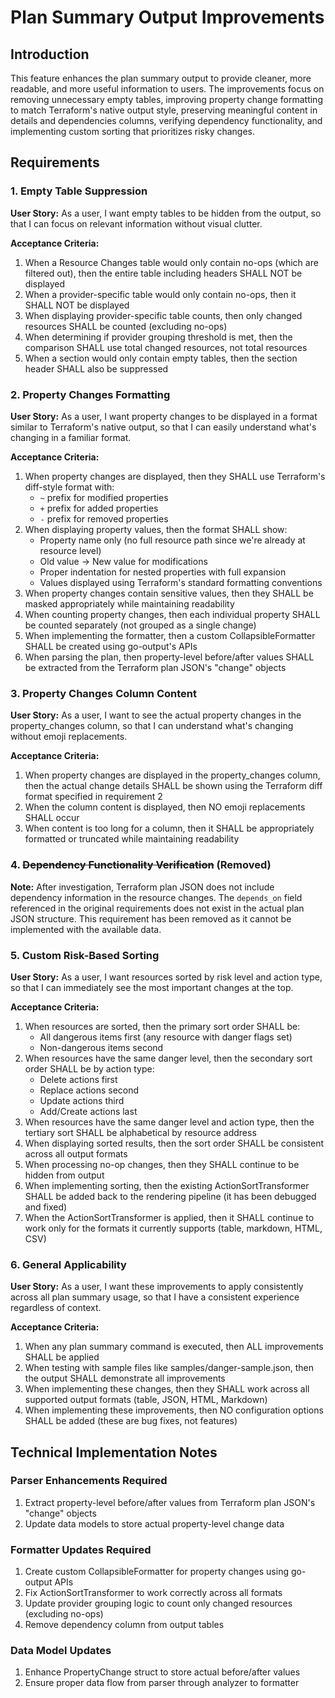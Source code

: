 # Plan Summary Output Improvements

## Introduction

This feature enhances the plan summary output to provide cleaner, more readable, and more useful information to users. The improvements focus on removing unnecessary empty tables, improving property change formatting to match Terraform's native output style, preserving meaningful content in details and dependencies columns, verifying dependency functionality, and implementing custom sorting that prioritizes risky changes.

## Requirements

### 1. Empty Table Suppression

**User Story:** As a user, I want empty tables to be hidden from the output, so that I can focus on relevant information without visual clutter.

**Acceptance Criteria:**
1. When a Resource Changes table would only contain no-ops (which are filtered out), then the entire table including headers SHALL NOT be displayed
2. When a provider-specific table would only contain no-ops, then it SHALL NOT be displayed
3. When displaying provider-specific table counts, then only changed resources SHALL be counted (excluding no-ops)
4. When determining if provider grouping threshold is met, then the comparison SHALL use total changed resources, not total resources
5. When a section would only contain empty tables, then the section header SHALL also be suppressed

### 2. Property Changes Formatting

**User Story:** As a user, I want property changes to be displayed in a format similar to Terraform's native output, so that I can easily understand what's changing in a familiar format.

**Acceptance Criteria:**
1. When property changes are displayed, then they SHALL use Terraform's diff-style format with:
   - `~` prefix for modified properties
   - `+` prefix for added properties
   - `-` prefix for removed properties
2. When displaying property values, then the format SHALL show:
   - Property name only (no full resource path since we're already at resource level)
   - Old value -> New value for modifications
   - Proper indentation for nested properties with full expansion
   - Values displayed using Terraform's standard formatting conventions
3. When property changes contain sensitive values, then they SHALL be masked appropriately while maintaining readability
4. When counting property changes, then each individual property SHALL be counted separately (not grouped as a single change)
5. When implementing the formatter, then a custom CollapsibleFormatter SHALL be created using go-output's APIs
6. When parsing the plan, then property-level before/after values SHALL be extracted from the Terraform plan JSON's "change" objects

### 3. Property Changes Column Content

**User Story:** As a user, I want to see the actual property changes in the property_changes column, so that I can understand what's changing without emoji replacements.

**Acceptance Criteria:**
1. When property changes are displayed in the property_changes column, then the actual change details SHALL be shown using the Terraform diff format specified in requirement 2
2. When the column content is displayed, then NO emoji replacements SHALL occur
3. When content is too long for a column, then it SHALL be appropriately formatted or truncated while maintaining readability

### 4. ~~Dependency Functionality Verification~~ (Removed)

**Note:** After investigation, Terraform plan JSON does not include dependency information in the resource changes. The `depends_on` field referenced in the original requirements does not exist in the actual plan JSON structure. This requirement has been removed as it cannot be implemented with the available data.

### 5. Custom Risk-Based Sorting

**User Story:** As a user, I want resources sorted by risk level and action type, so that I can immediately see the most important changes at the top.

**Acceptance Criteria:**
1. When resources are sorted, then the primary sort order SHALL be:
   - All dangerous items first (any resource with danger flags set)
   - Non-dangerous items second
2. When resources have the same danger level, then the secondary sort order SHALL be by action type:
   - Delete actions first
   - Replace actions second
   - Update actions third
   - Add/Create actions last
3. When resources have the same danger level and action type, then the tertiary sort SHALL be alphabetical by resource address
4. When displaying sorted results, then the sort order SHALL be consistent across all output formats
5. When processing no-op changes, then they SHALL continue to be hidden from output
6. When implementing sorting, then the existing ActionSortTransformer SHALL be added back to the rendering pipeline (it has been debugged and fixed)
7. When the ActionSortTransformer is applied, then it SHALL continue to work only for the formats it currently supports (table, markdown, HTML, CSV)

### 6. General Applicability

**User Story:** As a user, I want these improvements to apply consistently across all plan summary usage, so that I have a consistent experience regardless of context.

**Acceptance Criteria:**
1. When any plan summary command is executed, then ALL improvements SHALL be applied
2. When testing with sample files like samples/danger-sample.json, then the output SHALL demonstrate all improvements
3. When implementing these changes, then they SHALL work across all supported output formats (table, JSON, HTML, Markdown)
4. When implementing these improvements, then NO configuration options SHALL be added (these are bug fixes, not features)

## Technical Implementation Notes

### Parser Enhancements Required
1. Extract property-level before/after values from Terraform plan JSON's "change" objects
2. Update data models to store actual property-level change data

### Formatter Updates Required
1. Create custom CollapsibleFormatter for property changes using go-output APIs
2. Fix ActionSortTransformer to work correctly across all formats
3. Update provider grouping logic to count only changed resources (excluding no-ops)
4. Remove dependency column from output tables

### Data Model Updates
1. Enhance PropertyChange struct to store actual before/after values
2. Ensure proper data flow from parser through analyzer to formatter